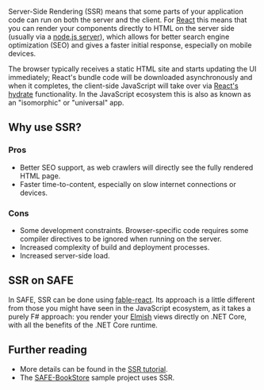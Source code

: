 Server-Side Rendering (SSR) means that some parts of your application code can run on both the server and the client.
For [React](https://reactjs.org/) this means that you can render your components directly to HTML on the server side (usually via a [node.js server](https://nodejs.org/en/)), which allows for better search engine optimization (SEO) and gives a faster initial response, especially on mobile devices.

The browser typically receives a static HTML site and starts updating the UI immediately;
React's bundle code will be downloaded asynchronously and when it completes, the client-side JavaScript will take over via [React's hydrate](https://reactjs.org/docs/react-dom.html#hydrate) functionality. In the JavaScript ecosystem this is also as known as an "isomorphic" or "universal" app.

## Why use SSR?

### Pros

* Better SEO support, as web crawlers will directly see the fully rendered HTML page.
* Faster time-to-content, especially on slow internet connections or devices.

### Cons

* Some development constraints. Browser-specific code requires some compiler directives to be ignored when running on the server.
* Increased complexity of build and deployment processes.
* Increased server-side load.

## SSR on SAFE
In SAFE, SSR can be done using [fable-react](https://github.com/fable-compiler/fable-react). Its approach is a little different from those you might have seen in the JavaScript ecosystem, as it takes a purely F# approach: you render your [Elmish](https://github.com/fable-elmish/elmish) views directly on .NET Core, with all the benefits of the .NET Core runtime.

## Further reading

* More details can be found in the [SSR tutorial](https://github.com/fable-compiler/fable-react/blob/master/docs/server-side-rendering.md).
* The [SAFE-BookStore](https://github.com/SAFE-Stack/SAFE-BookStore) sample project uses SSR.